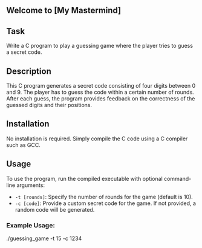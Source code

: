 ## Welcome to [My Mastermind]

## Task
Write a C program to play a guessing game where the player tries to guess a secret code.

## Description
This C program generates a secret code consisting of four digits between 0 and 9. The player has to guess the code within a certain number of rounds. After each guess, the program provides feedback on the correctness of the guessed digits and their positions.

## Installation
No installation is required. Simply compile the C code using a C compiler such as GCC.

## Usage
To use the program, run the compiled executable with optional command-line arguments:
- `-t [rounds]`: Specify the number of rounds for the game (default is 10).
- `-c [code]`: Provide a custom secret code for the game. If not provided, a random code will be generated.

### Example Usage:
./guessing_game -t 15 -c 1234